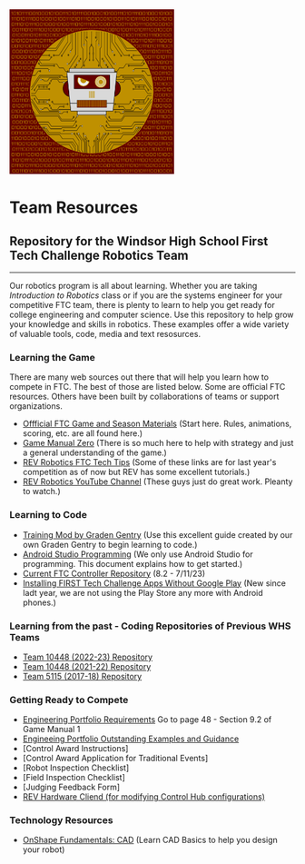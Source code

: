 <img src="https://github.com/WindsorHSRobotics/Team_Resources/blob/master/Logos/WHSROBO.png?raw=true" width="290" height="290">

# Team Resources

## Repository for the Windsor High School First Tech Challenge Robotics Team
---
Our robotics program is all about learning.  Whether you are taking <i>Introduction to Robotics</i> class or if you are the systems engineer for your competitive FTC team, there is plenty to learn to help you get ready for college engineering and computer science.  Use this repository to help grow your knowledge and skills in robotics.  These examples offer a wide variety of valuable tools, code, media and text resosurces.

### Learning the Game

There are many web sources out there that will help you learn how to compete in FTC.  The best of those are listed below.  Some are official FTC resources.  Others have been built by collaborations of teams or support organizations.

- [Offficial FTC Game and Season Materials](https://www.firstinspires.org/resource-library/ftc/game-and-season-info) (Start here.  Rules, animations, scoring, etc. are all found here.)
- [Game Manual Zero](https://gm0.org/en/latest/) (There is so much here to help with strategy and just a general understanding of the game.)
- [REV Robotics FTC Tech Tips](https://docs.revrobotics.com/docs/first-tech-challenge) (Some of these links are for last year's competition as of now but REV has some excellent tutorials.)
- [REV Robotics YouTube Channel](https://www.youtube.com/revrobotics) (These guys just do great work.  Pleanty to watch.)

### Learning to Code

- [Training Mod by Graden Gentry](https://github.com/GramGra07/WHS-FTC-GramGra07-Code_Training_Mod) (Use this excellent guide created by our own Graden Gentry to begin learning to code.)
- [Android Studio Programming](https://www.firstinspires.org/sites/default/files/uploads/resource_library/ftc/android-studio-guide.pdf) (We only use Android Studio for programming.  This document explains how to get started.)
- [Current FTC Controller Repository](https://github.com/FIRST-Tech-Challenge/FtcRobotController) (8.2 - 7/11/23)
- [Installing FIRST Tech Challenge Apps Without Google Play](http://firsttechchallenge.blogspot.com/2021/02/installing-ftc-apps-without-google-play.html) (New since ladt year, we are not using the Play Store any more with Android phones.)

### Learning from the past - Coding Repositories of Previous WHS Teams

- [Team 10448 (2022-23) Repository](https://github.com/WindsorHSRobotics/OLD_FtcRobotController-10448-2022-23)
- [Team 10448 (2021-22) Repository](https://github.com/GramGra07/FtcRobotController-10448-2021)
- [Team 5115 (2017-18) Repository](https://github.com/WindsorHSRobotics/team-5115_2017-18)

### Getting Ready to Compete

- [Engineering Portfolio Requirements](https://www.firstinspires.org/sites/default/files/uploads/resource_library/ftc/game-manual-part-1-traditional-events.pdf) Go to page 48 - Section 9.2 of Game Manual 1
- [Engineeing Portfolio Outstanding Examples and Guidance](https://github.com/WindsorHSRobotics/Team_Resources/blob/master/Engineering_Portfolio.md)
- [Control Award Instructions]
- [Control Award Application for Traditional Events]
- [Robot Inspection Checklist]
- [Field Inspection Checklist]
- [Judging Feedback Form]
- [REV Hardware Cliend (for modifying Control Hub configurations)](https://docs.revrobotics.com/rev-hardware-client/)

### Technology Resources

- [OnShape Fundamentals: CAD](https://learn.onshape.com/learn/learning-path/onshape-fundamentals-cad) (Learn CAD Basics to help you design your robot)
